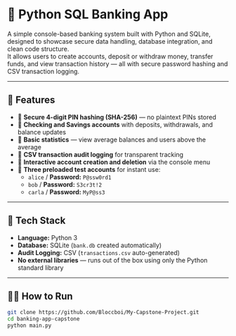 # 🏦 Python SQL Banking App

A simple console-based banking system built with Python and SQLite, designed to showcase secure data handling, database integration, and clean code structure.  
It allows users to create accounts, deposit or withdraw money, transfer funds, and view transaction history — all with secure password hashing and CSV transaction logging.

---

## 🚀 Features

- 🔐 **Secure 4-digit PIN hashing (SHA-256)** — no plaintext PINs stored  
- 🧾 **Checking and Savings accounts** with deposits, withdrawals, and balance updates  
- 🧠 **Basic statistics** — view average balances and users above the average  
- 📝 **CSV transaction audit logging** for transparent tracking  
- 👤 **Interactive account creation and deletion** via the console menu  
- 🧪 **Three preloaded test accounts** for instant use:  
  - `alice` / **Password:** `P@ssw0rd1`  
  - `bob` / **Password:** `S3cr3t!2`  
  - `carla` / **Password:** `MyP@ss3`  

---

## 🧰 Tech Stack

- **Language:** Python 3  
- **Database:** SQLite (`bank.db` created automatically)  
- **Audit Logging:** CSV (`transactions.csv` auto-generated)  
- **No external libraries** — runs out of the box using only the Python standard library  

---

## ✍🏿 How to Run

```bash
git clone https://github.com/Bloccboi/My-Capstone-Project.git
cd banking-app-capstone
python main.py
